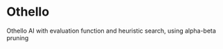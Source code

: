 Othello
=======

Othello AI with evaluation function and heuristic search, using alpha-beta pruning
